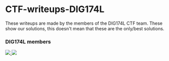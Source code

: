 # CTF-writeups-DIG174L
These writeups are made by the members of the DIG174L CTF team. These show our solutions, this doesn't mean that these are the only/best solutions.

### DIG174L members

<a href="https://github.com/Phil-ip-M/CTF-writeups-DIG174L/graphs/contributors">
  <img src="https://contrib.rocks/image?repo=Phil-ip-M/CTF-writeups-DIG174L" />
  <img src="https://avatars.githubusercontent.com/u/90246574?v=4" \>
</a>
